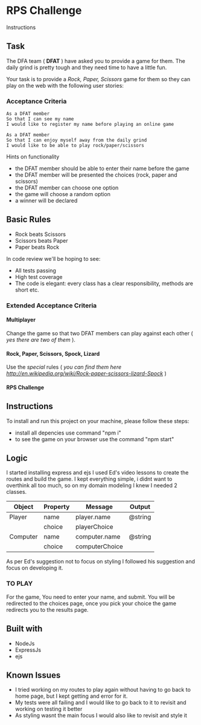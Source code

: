 # RPS Challenge

Instructions


Task
----

The DFA team ( **DFAT** ) have asked you to provide a game for them. The daily grind is pretty tough and they need time to have a little fun.

Your task is to provide a _Rock, Paper, Scissors_ game for them so they can play on the web with the following user stories:

### Acceptance Criteria
```
As a DFAT member
So that I can see my name
I would like to register my name before playing an online game

As a DFAT member
So that I can enjoy myself away from the daily grind
I would like to be able to play rock/paper/scissors
```

Hints on functionality

- the DFAT member should be able to enter their name before the game
- the DFAT member will be presented the choices (rock, paper and scissors)
- the DFAT member can choose one option
- the game will choose a random option
- a winner will be declared

## Basic Rules

- Rock beats Scissors
- Scissors beats Paper
- Paper beats Rock

In code review we'll be hoping to see:

* All tests passing
* High test coverage
* The code is elegant: every class has a clear responsibility, methods are short etc.

### Extended Acceptance Criteria

#### Multiplayer

Change the game so that two DFAT members can play against each other ( _yes there are two of them_ ).

#### Rock, Paper, Scissors, Spock, Lizard

Use the _special_ rules ( _you can find them here http://en.wikipedia.org/wiki/Rock-paper-scissors-lizard-Spock_ )



#### RPS Challenge
Instructions
-------
To install and run this project on your machine, please follow these steps:
- install all depencies use command "npm i"
- to see the game on your browser use the command "npm start"

## Logic
I started installing express and ejs
I used Ed's video lessons to create the routes and build the game.
I kept everything simple, i didnt want to overthink all too much, so on my domain modeling I knew I needed 2 classes. 


| Object   | Property | Message        | Output  |
| -------- | -------- | -------------- | ------- |
| Player   | name     | player.name    | @string |
|          | choice   | playerChoice   |         |
| Computer | name     | computer.name  | @string |
|          | choice   | computerChoice |         |


As per Ed's suggestion not to focus on styling I followed his suggestion and focus on developing it.

### TO PLAY
For the game, You need to enter your name, and submit. You will be redirected to the choices page, once you pick your choice the game redirects you to the results page.


Built with
-------

* NodeJs 
* ExpressJs
* ejs

Known Issues
----
* I tried working on my routes to play again without having to go back to home page, but I kept getting and error for it. 
* My tests were all failing and I would like to go back to it to revisit and working on testing it better
* As styling wasnt the main focus I would also like to revisit and style it 

